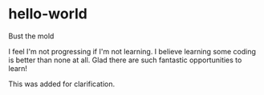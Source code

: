 # hello-world
Bust the mold

I feel I'm not progressing if I'm not learning. I believe learning some coding is better than 
none at all. Glad there are such fantastic opportunities to learn!

This was added for clarification.
